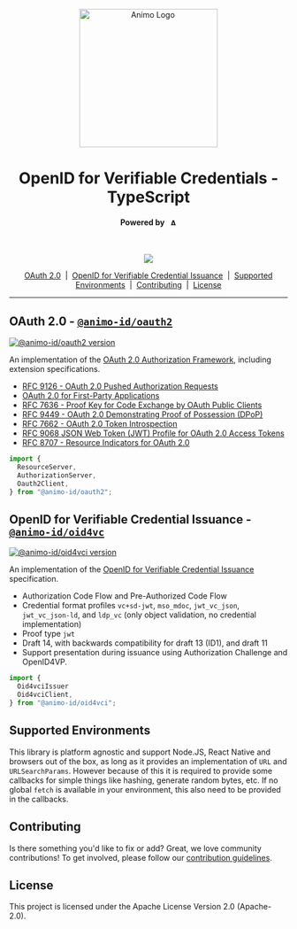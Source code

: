 <p align="center">
  <picture>
   <source media="(prefers-color-scheme: light)" srcset="https://res.cloudinary.com/animo-solutions/image/upload/v1656578320/animo-logo-light-no-text_ok9auy.svg">
   <source media="(prefers-color-scheme: dark)" srcset="https://res.cloudinary.com/animo-solutions/image/upload/v1656578320/animo-logo-dark-no-text_fqqdq9.svg">
   <img alt="Animo Logo" height="250px" />
  </picture>
</p>

<h1 align="center" ><b>OpenID for Verifiable Credentials - TypeScript</b></h1>

<h4 align="center">Powered by &nbsp; 
  <picture>
    <source media="(prefers-color-scheme: light)" srcset="https://res.cloudinary.com/animo-solutions/image/upload/v1656579715/animo-logo-light-text_cma2yo.svg">
    <source media="(prefers-color-scheme: dark)" srcset="https://res.cloudinary.com/animo-solutions/image/upload/v1656579715/animo-logo-dark-text_uccvqa.svg">
    <img alt="Animo Logo" height="12px" />
  </picture>
</h4><br>

<p align="center">
  <a href="https://typescriptlang.org">
    <img src="https://img.shields.io/badge/%3C%2F%3E-TypeScript-%230074c1.svg" />
  </a>
</p>

<p align="center">
  <a href="#oauth-20---animo-idoauth2">OAuth 2.0</a> 
  &nbsp;|&nbsp;
  <a href="#openid-for-verifiable-credential-issuance---animo-idoid4vc">OpenID for Verifiable Credential Issuance</a> 
  &nbsp;|&nbsp;
  <a href="#supported-environments">Supported Environments</a>
  &nbsp;|&nbsp;
  <a href="#contributing">Contributing</a>
  &nbsp;|&nbsp;
  <a href="#license">License</a>
</p>

---

## OAuth 2.0 - [`@animo-id/oauth2`](./packages/oauth2)

[![@animo-id/oauth2 version](https://img.shields.io/npm/v/@animo-id/oauth2)](https://npmjs.com/package/@animo-id/oauth2)

An implementation of the [OAuth 2.0 Authorization Framework](https://datatracker.ietf.org/doc/html/rfc6749), including extension specifications.

- [RFC 9126 - OAuth 2.0 Pushed Authorization Requests](https://datatracker.ietf.org/doc/html/rfc9126)
- [OAuth 2.0 for First-Party Applications](https://www.ietf.org/archive/id/draft-parecki-oauth-first-party-apps-00.html)
- [RFC 7636 - Proof Key for Code Exchange by OAuth Public Clients](https://datatracker.ietf.org/doc/html/rfc7636)
- [RFC 9449 - OAuth 2.0 Demonstrating Proof of Possession (DPoP)](https://datatracker.ietf.org/doc/html/rfc9449)
- [RFC 7662 - OAuth 2.0 Token Introspection](https://datatracker.ietf.org/doc/html/rfc7662)
- [RFC 9068 JSON Web Token (JWT) Profile for OAuth 2.0 Access Tokens](https://datatracker.ietf.org/doc/html/rfc9068)
- [RFC 8707 - Resource Indicators for OAuth 2.0](https://www.rfc-editor.org/rfc/rfc8707.html)

```ts
import {
  ResourceServer,
  AuthorizationServer,
  Oauth2Client,
} from "@animo-id/oauth2";
```

## OpenID for Verifiable Credential Issuance - [`@animo-id/oid4vc`](./packages/oid4vci)

[![@animo-id/oid4vci version](https://img.shields.io/npm/v/@animo-id/oid4vci)](https://npmjs.com/package/@animo-id/oid4vci)

An implementation of the [OpenID for Verifiable Credential Issuance](https://openid.net/specs/openid-4-verifiable-credential-issuance-1_0.html) specification.

- Authorization Code Flow and Pre-Authorized Code Flow
- Credential format profiles `vc+sd-jwt`, `mso_mdoc`, `jwt_vc_json`, `jwt_vc_json-ld`, and `ldp_vc` (only object validation, no credential implementation)
- Proof type `jwt`
- Draft 14, with backwards compatibility for draft 13 (ID1), and draft 11
- Support presentation during issuance using Authorization Challenge and OpenID4VP.

```ts
import {
  Oid4vciIssuer
  Oid4vciClient,
} from "@animo-id/oid4vci";
```

## Supported Environments

This library is platform agnostic and support Node.JS, React Native and browsers out of the box, as long as it provides an implementation of `URL` and `URLSearchParams`. However because of this it is required to provide some callbacks for simple things like hashing, generate random bytes, etc. If no global `fetch` is available in your environment, this also need to be provided in the callbacks.

## Contributing

Is there something you'd like to fix or add? Great, we love community
contributions! To get involved, please follow our [contribution guidelines](./CONTRIBUTING.md).

## License

This project is licensed under the Apache License Version 2.0 (Apache-2.0).
